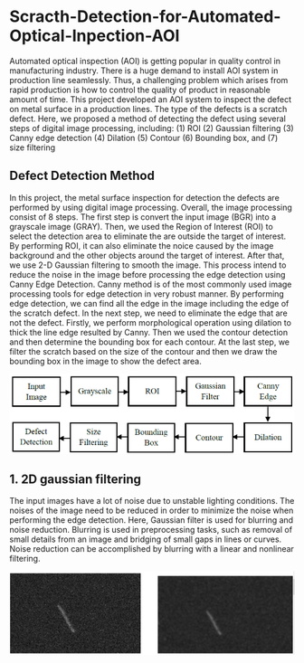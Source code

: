 # Scracth-Detection-for-Automated-Optical-Inpection-AOI

Automated optical inspection (AOI) is getting popular in quality control in manufacturing industry. There is a huge demand to install AOI system in production line seamlessly. Thus, a challenging problem which arises from rapid production is how to control the quality of product in reasonable amount of time.
This project developed an AOI system to inspect the defect on metal surface in a production lines. The type of the defects is a scratch defect. Here, we proposed a method of detecting the defect using several steps of digital image processing, including: 
(1) ROI
(2) Gaussian filtering
(3) Canny edge detection
(4) Dilation
(5) Contour
(6) Bounding box, and 
(7) size filtering

## Defect Detection Method

In this project, the metal surface inspection for detection the defects are performed by using digital image processing. Overall, the image processing consist of 8 steps. The first step is convert the input image (BGR) into a grayscale image (GRAY). Then, we used the Region of Interest (ROI) to select the detection area to eliminate the are outside the target of interest. By performing ROI, it can also eliminate the noice caused by the image background and the other objects around the target of interest. After that, we use 2-D Gaussian filtering to smooth the image. This process intend to reduce the noise in the image before processing the edge detection using Canny Edge Detection. Canny method is of the most commonly used image processing tools for edge detection in very robust manner. By performing edge detection, we can find all the edge in the image including the edge of the scratch defect. In the next step, we need to eliminate the edge that are not the defect. Firstly, we perform morphological operation using dilation to thick the line edge resulted by Canny. Then we used the contour detection and then determine the bounding box for each contour. At the last step, we filter the scratch based on the size of the contour and then we draw the bounding box in the image to show the defect area.

![method](images/method.PNG)

## 1. 2D gaussian filtering

The input images have a lot of noise due to unstable lighting conditions. The noises of the image need to be reduced in order to minimize the noise when performing the edge detection. Here, Gaussian filter is used for blurring and noise reduction. Blurring is used in preprocessing tasks, such as removal of small details from an image and bridging of small gaps in lines or curves. Noise reduction can be accomplished by blurring with a linear and nonlinear filtering.

![Gaussian Filtering](/images/gaussian.PNG)


